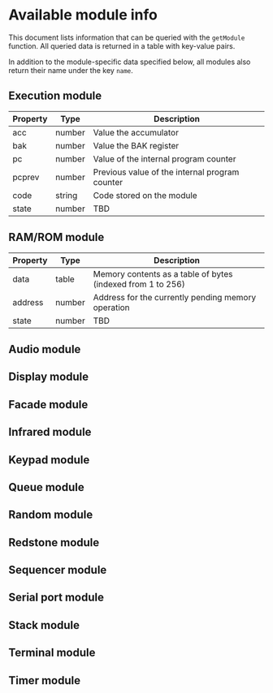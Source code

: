 # Available module info

This document lists information that can be queried with the `getModule` function. All queried data is returned in a table with key-value pairs.

In addition to the module-specific data specified below, all modules also return their name under the key `name`.

## Execution module

| Property | Type   | Description                                    |
| -------- | ------ | ---------------------------------------------- |
| acc      | number | Value the accumulator                          |
| bak      | number | Value the BAK register                         |
| pc       | number | Value of the internal program counter          |
| pcprev   | number | Previous value of the internal program counter |
| code     | string | Code stored on the module                      |
| state    | number | TBD                                            |

## RAM/ROM module

| Property | Type   | Description                                                 |
| -------- | ------ | ----------------------------------------------------------- |
| data     | table  | Memory contents as a table of bytes (indexed from 1 to 256) |
| address  | number | Address for the currently pending memory operation          |
| state    | number | TBD                                                         |

## Audio module

## Display module

## Facade module

## Infrared module

## Keypad module

## Queue module

## Random module

## Redstone module

## Sequencer module

## Serial port module

## Stack module

## Terminal module

## Timer module